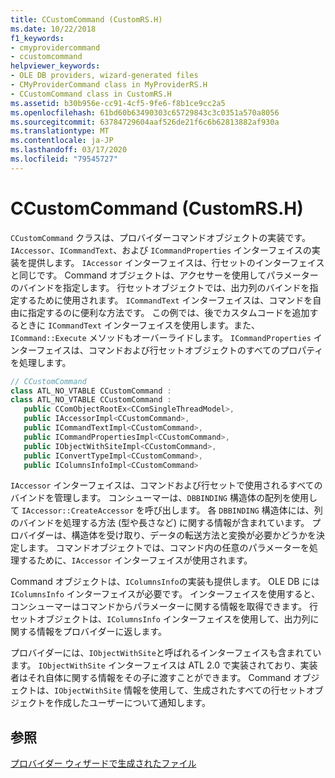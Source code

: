 ```yaml
---
title: CCustomCommand (CustomRS.H)
ms.date: 10/22/2018
f1_keywords:
- cmyprovidercommand
- ccustomcommand
helpviewer_keywords:
- OLE DB providers, wizard-generated files
- CMyProviderCommand class in MyProviderRS.H
- CCustomCommand class in CustomRS.H
ms.assetid: b30b956e-cc91-4cf5-9fe6-f8b1ce9cc2a5
ms.openlocfilehash: 61bd60b63490303c65729843c3c0351a570a8056
ms.sourcegitcommit: 63784729604aaf526de21f6c6b62813882af930a
ms.translationtype: MT
ms.contentlocale: ja-JP
ms.lasthandoff: 03/17/2020
ms.locfileid: "79545727"
---
```

# <a name="ccustomcommand-customrsh"></a>CCustomCommand (CustomRS.H)

`CCustomCommand` クラスは、プロバイダーコマンドオブジェクトの実装です。 `IAccessor`、`ICommandText`、および `ICommandProperties` インターフェイスの実装を提供します。 `IAccessor` インターフェイスは、行セットのインターフェイスと同じです。 Command オブジェクトは、アクセサーを使用してパラメーターのバインドを指定します。 行セットオブジェクトでは、出力列のバインドを指定するために使用されます。 `ICommandText` インターフェイスは、コマンドを自由に指定するのに便利な方法です。 この例では、後でカスタムコードを追加するときに `ICommandText` インターフェイスを使用します。また、`ICommand::Execute` メソッドもオーバーライドします。 `ICommandProperties` インターフェイスは、コマンドおよび行セットオブジェクトのすべてのプロパティを処理します。

```cpp
// CCustomCommand
class ATL_NO_VTABLE CCustomCommand :
class ATL_NO_VTABLE CCustomCommand :
   public CComObjectRootEx<CComSingleThreadModel>,
   public IAccessorImpl<CCustomCommand>,
   public ICommandTextImpl<CCustomCommand>,
   public ICommandPropertiesImpl<CCustomCommand>,
   public IObjectWithSiteImpl<CCustomCommand>,
   public IConvertTypeImpl<CCustomCommand>,
   public IColumnsInfoImpl<CCustomCommand>
```

`IAccessor` インターフェイスは、コマンドおよび行セットで使用されるすべてのバインドを管理します。 コンシューマーは、`DBBINDING` 構造体の配列を使用して `IAccessor::CreateAccessor` を呼び出します。 各 `DBBINDING` 構造体には、列のバインドを処理する方法 (型や長さなど) に関する情報が含まれています。 プロバイダーは、構造体を受け取り、データの転送方法と変換が必要かどうかを決定します。 コマンドオブジェクトでは、コマンド内の任意のパラメーターを処理するために、`IAccessor` インターフェイスが使用されます。

Command オブジェクトは、`IColumnsInfo`の実装も提供します。 OLE DB には `IColumnsInfo` インターフェイスが必要です。 インターフェイスを使用すると、コンシューマーはコマンドからパラメーターに関する情報を取得できます。 行セットオブジェクトは、`IColumnsInfo` インターフェイスを使用して、出力列に関する情報をプロバイダーに返します。

プロバイダーには、`IObjectWithSite`と呼ばれるインターフェイスも含まれています。 `IObjectWithSite` インターフェイスは ATL 2.0 で実装されており、実装者はそれ自体に関する情報をその子に渡すことができます。 Command オブジェクトは、`IObjectWithSite` 情報を使用して、生成されたすべての行セットオブジェクトを作成したユーザーについて通知します。

## <a name="see-also"></a>参照

[プロバイダー ウィザードで生成されたファイル](../../data/oledb/provider-wizard-generated-files.md)